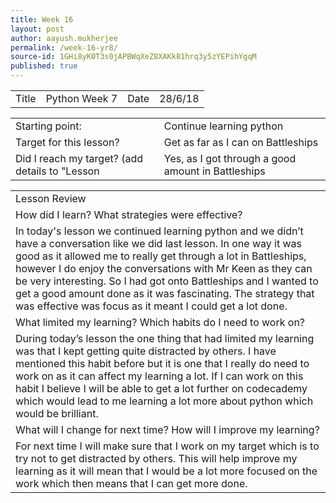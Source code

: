 ```yaml
---
title: Week 16 
layout: post
author: aayush.mukherjee
permalink: /week-16-yr8/
source-id: 1GHi8yK0T3s0jAPBWqXeZ8XAKk81hrq3y5zYEPihYgqM
published: true
---
```

<table>
  <tr>
    <td>Title</td>
    <td>Python Week 7</td>
    <td>Date</td>
    <td>28/6/18</td>
  </tr>
</table>


<table>
  <tr>
    <td>Starting point:</td>
    <td>Continue learning python</td>
  </tr>
  <tr>
    <td>Target for this lesson?</td>
    <td>Get as far as I can on Battleships</td>
  </tr>
  <tr>
    <td>Did I reach my target? 
(add details to "Lesson </td>
    <td>Yes, as I got through a good amount in Battleships</td>
  </tr>
</table>


<table>
  <tr>
    <td>Lesson Review</td>
  </tr>
  <tr>
    <td>How did I learn? What strategies were effective?</td>
  </tr>
  <tr>
    <td>In today's lesson we continued learning python and we didn’t have a conversation like we did last lesson. In one way it was good as it allowed me to really get through a lot in Battleships, however I do enjoy the conversations with Mr Keen as they can be very interesting. So I had got onto Battleships and I wanted to get a good amount done as it was fascinating. The strategy that was effective was focus as it meant I could get a lot done.</td>
  </tr>
  <tr>
    <td>What limited my learning? Which habits do I need to work on?</td>
  </tr>
  <tr>
    <td>During today’s lesson the one thing that had limited my learning was that I kept getting quite distracted by others. I have mentioned this habit before but it is one that I really do need to work on as it can affect my learning a lot. If I can work on this habit I believe I will be able to get a lot further on codecademy which would lead to me learning a lot more about python which would be brilliant.</td>
  </tr>
  <tr>
    <td>What will I change for next time? How will I improve my learning?</td>
  </tr>
  <tr>
    <td>For next time I will make sure that I work on my target which is to try not to get distracted by others. This will help improve my learning as it will mean that I would be a lot more focused on the work which then means that I can get more done. 
</td>
  </tr>
</table>


